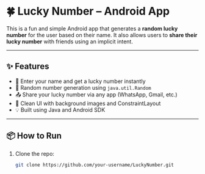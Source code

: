 # 🍀 Lucky Number – Android App

This is a fun and simple Android app that generates a **random lucky number** for the user based on their name. It also allows users to **share their lucky number** with friends using an implicit intent.

---

## ✨ Features

- 🎯 Enter your name and get a lucky number instantly
- 🔁 Random number generation using `java.util.Random`
- 📤 Share your lucky number via any app (WhatsApp, Gmail, etc.)
- 🎨 Clean UI with background images and ConstraintLayout
- 💡 Built using Java and Android SDK

---

## 📦 How to Run

1. Clone the repo:
   ```bash
   git clone https://github.com/your-username/LuckyNumber.git
